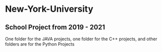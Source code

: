 # New-York-University
## School Project from 2019 - 2021
One folder for the JAVA projects, one folder for the C++ projects, and other folders are for the Python Projects
